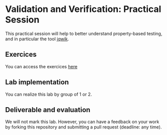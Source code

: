 # Validation and Verification: Practical Session

This practical session will help to better understand property-based testing, and in particular the tool [jqwik](https://jqwik.net/).

## Exercices

You can access the exercices [here](sujet.md)

## Lab implementation

You can realize this lab by group of 1 or 2. 

## Deliverable and evaluation

We will not mark this lab. However, you can have a feedback on your work by forking this repository and submitting a pull request (deadline: any time).
